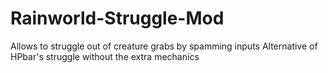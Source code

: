 # Rainworld-Struggle-Mod
Allows to struggle out of creature grabs by spamming inputs Alternative of HPbar's struggle without the extra mechanics
